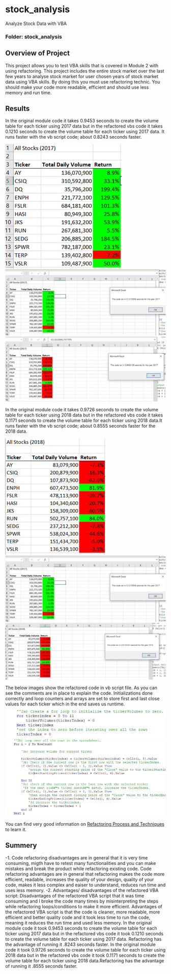 # stock_analysis
Analyze Stock Data with VBA
### Folder: stock_analysis
## Overview of Project
This project allows you to test VBA skills that is covered in Module 2 with using refactoring. This project includes the entire stock market over the last few years to analyse stock market for user chosen years of stock market data using VBA skills. By doing this you must use refactoring technic. You should make your code more readable, efficient and should use less memory and run time.

## Results
In the original module code it takes 0.9453 seconds to create the volume table for each ticker using 2017 data but in the refactored vbs code it takes 0.1210 seconds to create the volume table for each ticker using 2017 data. It runs faster with the vb script code; about 0.8243 seconds faster.

![This image shows the result of the refactoring table and runtime in seconds calculated for the 2017 data](resources/2017_refactored_stockanalysistable.PNG)
![This image shows the result of the refactoring table runtime in seconds for the 2017 data](resources/VBA_Challenge_2017.PNG)
![The following image shows the result of the refactoring table runtime in seconds for the 2017 original data using module 2 study code ](resources/2017_orig_stockanalysisRuntime.PNG)

In the original module code it takes 0.9726 seconds to create the volume table for each ticker using 2018 data but in the refactored vbs code it takes 0.1171 seconds to create the volume table for each ticker using 2018 data.It runs faster with the vb script code; about 0.8555 seconds faster for the 2018 data.

![This image shows the result of the refactoring table and runtime in seconds calculated for the 2017 data](resources/2018_refactored_stockanalysistable.PNG)
![This image shows the result of the refactoring table runtime in seconds for the 2018 data](resources/VBA_Challenge_2017.PNG)
![The following image shows the result of the refactoring table runtime in seconds for the 2017 original data using module 2 study code ](resources/2018_orig_stockanalysisRuntime.PNG)

The below images show the refactored code in vb script file. As you can see the comments are in place to explain the code. Initializations done correctly and loop counters and arrays are set to store first and last close values for each ticker which in the end saves us runtime.
![Refactored code sample1: ](resources/refactoredCodeSample1.PNG)
![Refactored code sample2: ](resources/refactoredCodeSample2.PNG)

You can find very good information on [Refactoring Process and Techniques ](https://refactoring.guru/refactoring) to learn it.

## Summery

-1. Code refactoring disadvantages are in general that it is very time consuming, migth have to retest many functionalities and you can make mistakes and break the product while refactoring existing code. 
Code refactoring advantages are in general that refactoring makes the code more efficient, readable, increases the quality of your design, quality of your code, makes it less complex and eaiser to understand, reduces run time and uses less memory.
-2. Advantages/ disadvantages of the refactored VBA script:
Disadvantages of the refactored VBA script that it was time consuming and I broke the code many times by misinterpreting the steps while refactoring loops/conditions to make it more efficient.
Advantages of the refactored VBA script is that the code is cleaner, more readable, more efficient and better quality code and it took less time to run the code, meaning it reduces the run time and used less memory. 
In the original module code it took 0.9453 seconds to create the volume table for each ticker using 2017 data but in the refactored vbs code it took 0.1210 seconds to create the volume table for each ticker using 2017 data. Refactoring has the advantage of running it .8243 seconds faster.
In the original module code it took 0.9726 seconds to create the volume table for each ticker using 2018 data but in the refactored vbs code it took 0.1171 seconds to create the volume table for each ticker using 2018 data.Refactoring has the advantage of running it .8555 seconds faster.